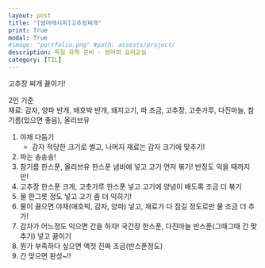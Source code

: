 ```yaml
---
layout: post
title: "[엄마레시피]고추장찌개"
print: True
modal: True
#image: "portfolio.png" #path: assests/project/
description: 독일 유학 준비 - 엄마의 요리교실
category: [TIL]
---
```


고추장 찌개 끓이기!  

2인 기준  
재료: 감자, 양파 반개, 애호박 반개, 돼지고기, 파 조금, 고추장, 고춧가루, 다진마늘, 참기름(있으면 좋음), 올리브유  

1. 야채 다듬기  
    - 감자 적당한 크기로 썰고, 나머지 재료는 감자 크기에 맞추기!  
2. 파는 송송송!  
3. 참기름 한스푼, 올리브유 한스푼 냄비에 넣고 고기 먼저 볶기! 반정도 익을 때까지만!  
4. 고추장 한스푼 크게, 고춧가루 한스푼 넣고 고기에 양념이 배도록 조금 더 볶기  
5. 물 한그릇 정도 넣고 고기 좀 더 익히기!  
6. 물이 끓으면 야채(애호박, 감자, 양파) 넣고, 재료가 다 잠길 정도로만 물 조금 더 추가!  
7. 감자가 어느정도 익으면 간을 하자! 국간장 한스푼, 다진마늘 반스푼(그때그때 간 맞추기) 넣고 끓이기  
8. 뭔가 부족하다 싶으면 액젓 진짜 조금(반스푼정도)  
9. 간 맞으면 완성~!!